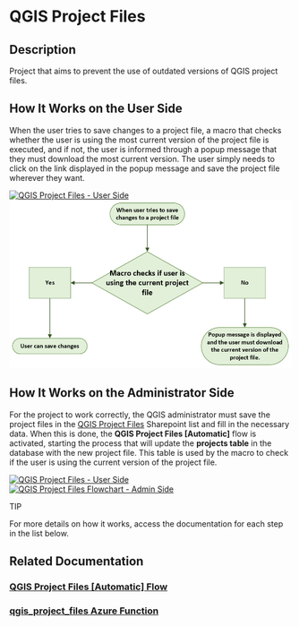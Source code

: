 # QGIS Project Files

## Description
Project that aims to prevent the use of outdated versions of QGIS project files.


## How It Works on the User Side
When the user tries to save changes to a project file, a macro that checks whether the user is using the most current version of the project file is executed, and if not, the user is informed through a popup message that they must download the most current version. The user simply needs to click on the link displayed in the popup message and save the project file wherever they want.

<a data-fancybox="QGIS Project Files - User Side" href="../../_static/viewers/qgis_project_files_user_side.mp4" data-caption="QGIS Project Files - User Side">
  <img src="../../_static/viewers/qgis_project_files_user_side_thumbnail.jpg" alt="QGIS Project Files - User Side" 
      class="align-center" style="width: 700px; height: 400px; cursor: pointer;">
</a>

<br>

<a class="" data-lightbox="Flowchart" href="../_static/viewers/qgis_project_files_user_side.png" title="QGIS Project Files Flowchart - User Side" data-title="QGIS Project Files Flowchart - User Side">
<img src="../_static/viewers/qgis_project_files_user_side.png" class="align-center" alt="QGIS Project Files Flowchart - User Side">
</a>
<br>

## How It Works on the Administrator Side

For the project to work correctly, the QGIS administrator must save the project files in the <a href="https://vistacaretech.sharepoint.com/sites/engineering/Lists/QGIS%20Project%20Files/AllItems.aspx" target="_blank">QGIS Project Files</a> Sharepoint list and fill in the necessary data. When this is done, the **QGIS Project Files [Automatic]** flow is activated, starting the process that will update the **projects table** in the database with the new project file. This table is used by the macro to check if the user is using the current version of the project file.

<a data-fancybox="QGIS Project Files - User Side" href="../../_static/viewers/qgis_project_files_admin_side.mp4" data-caption="QGIS Project Files - User Side">
  <img src="../../_static/viewers/qgis_project_files_admin_side_thumbnail.jpg" alt="QGIS Project Files - User Side" 
      class="align-center" style="width: 700px; height: 400px; cursor: pointer;">
</a>
<br>
<a class="" data-lightbox="Flowchart" href="../../_static/viewers/qgis_project_files_admin_side.png" title="QGIS Project Files Flowchart - Admin Side" data-title="QGIS Project Files Flowchart - Admin Side">
<img src="../../_static/viewers/qgis_project_files_admin_side.png" class="align-center"  alt="QGIS Project Files Flowchart - Admin Side">
</a>
<br>

<div class="seealso">
<p class="admonition-title">TIP</p>
<p>For more details on how it works, access the documentation for each step in the list below.</p>
</div>


## Related Documentation
   ### [QGIS Project Files [Automatic] Flow](../flows/General/QGIS%20Project%20Files%20[Automatic].md)
   ### [qgis_project_files Azure Function](../azure_functions/qgis_project_files.md)